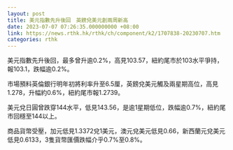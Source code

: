 ```yaml
---
layout: post
title: 美元指數先升後回　英鎊兌美元創兩周新高
date: 2023-07-07 07:26:35.000000000 +08:00
link: https://news.rthk.hk/rthk/ch/component/k2/1707838-20230707.htm
categories: rthk
---
```


美元指數先升後回，最多曾升逾0.2%，高見103.57，紐約尾市於103水平爭持，報103.1，跌幅逾0.2%。

市場預料英倫銀行明年初將利率升至6.5厘，英鎊兌美元觸及兩星期高位，高見1.278，升幅約0.6%，紐約尾市報1.2739。

美元兌日圓曾跌穿144水平，低見143.56，是逾1星期低位，跌幅逾0.7%，紐約尾市回穩至144以上。

商品貨幣受壓，加元低見1.3372兌1美元，澳元兌美元低見0.66，新西蘭元兌美元低見0.6133，3隻貨幣匯價跌幅介乎0.7%至0.8%。
